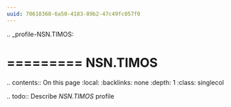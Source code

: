 ```yaml
---
uuid: 70618368-6a50-4183-89b2-47c49fc057f0
---
```

.. _profile-NSN.TIMOS:

=========
NSN.TIMOS
=========

.. contents:: On this page
    :local:
    :backlinks: none
    :depth: 1
    :class: singlecol

.. todo::
    Describe *NSN.TIMOS* profile
